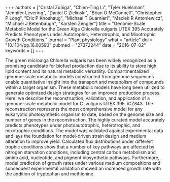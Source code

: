 +++
authors = ["Cristal Zuñiga", "Chien-Ting Li", "Tyler Huelsman", "Jennifer Levering", "Daniel C Zielinski", "Brian O McConnell", "Christopher P Long", "Eric P Knoshaug", "Michael T Guarnieri", "Maciek R Antoniewicz", "Michael J Betenbaugh", "Karsten Zengler"]
title = "Genome-Scale Metabolic Model for the Green Alga Chlorella vulgaris UTEX 395 Accurately Predicts Phenotypes under Autotrophic, Heterotrophic, and Mixotrophic Growth Conditions."
journal = "Plant physiology"
what = "article"
doi = "10.1104/pp.16.00593"
pubmed = "27372244"
date = "2016-07-02"
keywords = []
+++

The green microalga Chlorella vulgaris has been widely recognized as a promising candidate for biofuel production due to its ability to store high lipid content and its natural metabolic versatility. Compartmentalized genome-scale metabolic models constructed from genome sequences enable quantitative insight into the transport and metabolism of compounds within a target organism. These metabolic models have long been utilized to generate optimized design strategies for an improved production process. Here, we describe the reconstruction, validation, and application of a genome-scale metabolic model for C. vulgaris UTEX 395, iCZ843. The reconstruction represents the most comprehensive model for any eukaryotic photosynthetic organism to date, based on the genome size and number of genes in the reconstruction. The highly curated model accurately predicts phenotypes under photoautotrophic, heterotrophic, and mixotrophic conditions. The model was validated against experimental data and lays the foundation for model-driven strain design and medium alteration to improve yield. Calculated flux distributions under different trophic conditions show that a number of key pathways are affected by nitrogen starvation conditions, including central carbon metabolism and amino acid, nucleotide, and pigment biosynthetic pathways. Furthermore, model prediction of growth rates under various medium compositions and subsequent experimental validation showed an increased growth rate with the addition of tryptophan and methionine.